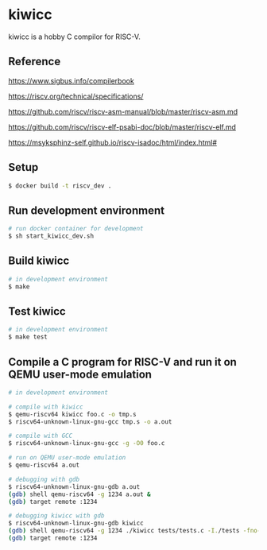 # kiwicc
kiwicc is a hobby C compilor for RISC-V.

## Reference
https://www.sigbus.info/compilerbook

https://riscv.org/technical/specifications/

https://github.com/riscv/riscv-asm-manual/blob/master/riscv-asm.md

https://github.com/riscv/riscv-elf-psabi-doc/blob/master/riscv-elf.md

https://msyksphinz-self.github.io/riscv-isadoc/html/index.html#

## Setup
```bash
$ docker build -t riscv_dev .
```

## Run development environment

```bash
# run docker container for development
$ sh start_kiwicc_dev.sh
```

## Build kiwicc

```bash
# in development environment
$ make
```

## Test kiwicc

```bash
# in development environment
$ make test
```

## Compile a C program for RISC-V and run it on QEMU user-mode emulation

```bash
# in development environment

# compile with kiwicc
$ qemu-riscv64 kiwicc foo.c -o tmp.s
$ riscv64-unknown-linux-gnu-gcc tmp.s -o a.out

# compile with GCC
$ riscv64-unknown-linux-gnu-gcc -g -O0 foo.c

# run on QEMU user-mode emulation
$ qemu-riscv64 a.out

# debugging with gdb
$ riscv64-unknown-linux-gnu-gdb a.out
(gdb) shell qemu-riscv64 -g 1234 a.out &
(gdb) target remote :1234

# debugging kiwicc with gdb
$ riscv64-unknown-linux-gnu-gdb kiwicc
(gdb) shell qemu-riscv64 -g 1234 ./kiwicc tests/tests.c -I./tests -fno-pic -o tmp.s  &
(gdb) target remote :1234
```

